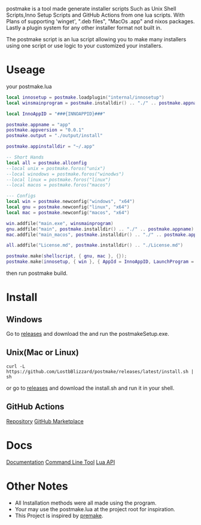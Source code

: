 postmake is a tool made generate installer scripts Such as Unix Shell Scripts,Inno Setup Scripts and GitHub Actions from one lua scripts.
With Plans of supporting 'winget', ".deb files", "MacOs .app" and nixos packages.
Lastly a plugin system for any other installer format not built in.

The postmake script is an lua script allowing you to make many installers using one script or use logic to your customized your installers.

# Useage
your postmake.lua
```lua
local innosetup = postmake.loadplugin("internal/innosetup")
local winsmainprogram = postmake.installdir() .. "./" .. postmake.appname .. ".exe"

local InnoAppID = "###{INNOAPPID}###"

postmake.appname = "app"
postmake.appversion = "0.0.1"
postmake.output = "./output/install"

postmake.appinstalldir = "~/.app"

-- Short Hands
local all = postmake.allconfig
--local unix = postmake.foros("unix")
--local winodows = postmake.foros("winodws")
--local linux = postmake.foros("linux")
--local macos = postmake.foros("macos")

--- Configs
local win = postmake.newconfig("windows", "x64")
local gnu = postmake.newconfig("linux", "x64")
local mac = postmake.newconfig("macos", "x64")

win.addfile("main.exe", winsmainprogram)
gnu.addfile("main", postmake.installdir() .. "./" .. postmake.appname)
mac.addfile("main_macos", postmake.installdir() .. "./" .. postmake.appname)

all.addfile("License.md", postmake.installdir() .. "./License.md")

postmake.make(shellscript, { gnu, mac }, {});
postmake.make(innosetup, { win }, { AppId = InnoAppID, LaunchProgram = winsmainprogram, LicenseFile = "License.md" });
```
then run postmake build.

# Install

## Windows
Go to [releases](https://github.com/LostbBlizzard/postmake/releases/latest) and download the and run the postmakeSetup.exe.

## Unix(Mac or Linux)

```
curl -L https://github.com/LostbBlizzard/postmake/releases/latest/install.sh | sh
```
or go to [releases](https://github.com/LostbBlizzard/postmake/releases/latest) and download the install.sh and run it in your shell.

## GitHub Actions
[Repository](https://github.com/LostbBlizzard/postmake-action/tree/master) 
[GitHub Marketplace]() 

# Docs
[Documentation](https://lostbblizzard.github.io/postmake/cli/index.html)
[Command Line Tool](https://lostbblizzard.github.io/postmake/)
[Lua API](https://lostbblizzard.github.io/postmake/lua/postmake.html)

# Other Notes
- All Installation methods were all made using the program.
- Your may use the postmake.lua at the project root for inspiration.
- This Project is inspired by [premake](https://premake.github.io/docs/What-Is-Premake). 


